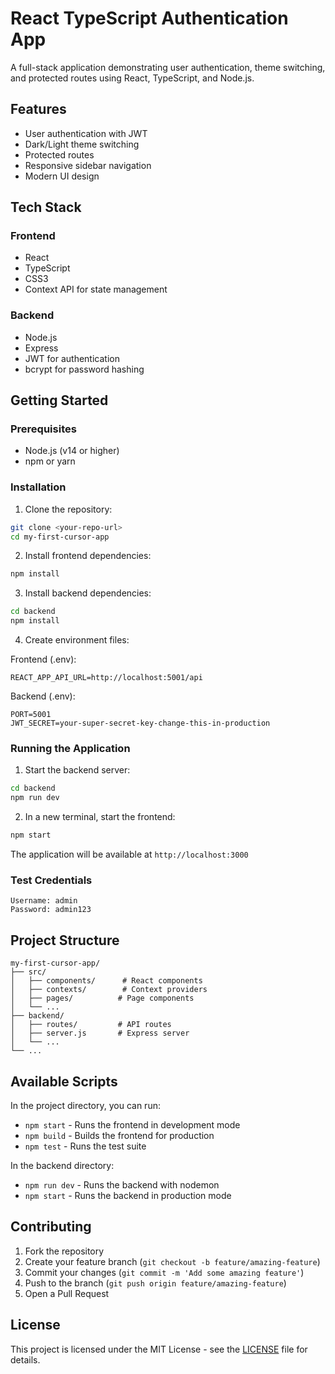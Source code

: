 # React TypeScript Authentication App

A full-stack application demonstrating user authentication, theme switching, and protected routes using React, TypeScript, and Node.js.

## Features

- User authentication with JWT
- Dark/Light theme switching
- Protected routes
- Responsive sidebar navigation
- Modern UI design

## Tech Stack

### Frontend
- React
- TypeScript
- CSS3
- Context API for state management

### Backend
- Node.js
- Express
- JWT for authentication
- bcrypt for password hashing

## Getting Started

### Prerequisites
- Node.js (v14 or higher)
- npm or yarn

### Installation

1. Clone the repository:
```bash
git clone <your-repo-url>
cd my-first-cursor-app
```

2. Install frontend dependencies:
```bash
npm install
```

3. Install backend dependencies:
```bash
cd backend
npm install
```

4. Create environment files:

Frontend (.env):
```
REACT_APP_API_URL=http://localhost:5001/api
```

Backend (.env):
```
PORT=5001
JWT_SECRET=your-super-secret-key-change-this-in-production
```

### Running the Application

1. Start the backend server:
```bash
cd backend
npm run dev
```

2. In a new terminal, start the frontend:
```bash
npm start
```

The application will be available at `http://localhost:3000`

### Test Credentials
```
Username: admin
Password: admin123
```

## Project Structure

```
my-first-cursor-app/
├── src/
│   ├── components/      # React components
│   ├── contexts/        # Context providers
│   ├── pages/          # Page components
│   └── ...
├── backend/
│   ├── routes/         # API routes
│   ├── server.js       # Express server
│   └── ...
└── ...
```

## Available Scripts

In the project directory, you can run:

- `npm start` - Runs the frontend in development mode
- `npm build` - Builds the frontend for production
- `npm test` - Runs the test suite

In the backend directory:
- `npm run dev` - Runs the backend with nodemon
- `npm start` - Runs the backend in production mode

## Contributing

1. Fork the repository
2. Create your feature branch (`git checkout -b feature/amazing-feature`)
3. Commit your changes (`git commit -m 'Add some amazing feature'`)
4. Push to the branch (`git push origin feature/amazing-feature`)
5. Open a Pull Request

## License

This project is licensed under the MIT License - see the [LICENSE](LICENSE) file for details.
